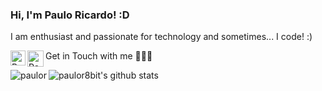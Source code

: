 ### Hi, I'm Paulo Ricardo! :D

I am enthusiast and passionate for technology and sometimes... I code! :)

Get in Touch with me 👨🏻‍💻 <a href="https://in.linkedin.com/in/paulor8bit">
  <img align="left" alt="Paulo Ricardo - Linkedin" width="24px" src="https://github.com/TheDudeThatCode/TheDudeThatCode/blob/master/Assets/Linkedin.svg" />
</a><a href="mailto:paulor8bit@gmail.com">
  <img align="left" alt="Paulo Ricardo - Gmail" width="26px" src="https://github.com/TheDudeThatCode/TheDudeThatCode/blob/master/Assets/Gmail.svg" />
</a>

![paulor8bit's github stats](https://github-readme-stats.vercel.app/api?username=paulor8bit&show_icons=true&theme=radical)
<img align="left" src="https://github-readme-stats.vercel.app/api/top-langs/?username=paulor8bit&hide=html&theme=radical" alt="paulor" />